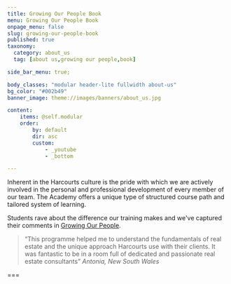 ```yaml
---
title: Growing Our People Book
menu: Growing Our People Book
onpage_menu: false
slug: growing-our-people-book
published: true
taxonomy:
  category: about_us
  tag: [about us,growing our people,book]

side_bar_menu: true;

body_classes: "modular header-lite fullwidth about-us"
bg_color: "#002b49"
banner_image: theme://images/banners/about_us.jpg

content:
    items: @self.modular
    order:
        by: default
        dir: asc
        custom:
            - _youtube
            - _bottom

---
```


Inherent in the Harcourts culture is the pride with which we are actively involved in the personal and professional development of every member of our team. The Academy offers a unique type of structured course path and tailored system of learning.

Students rave about the difference our training makes and we've captured their comments in [Growing Our People](Harcourts_Academy_Growing_Our_People.pdf). 

> “This programme helped me to understand the fundamentals of real estate and the unique approach Harcourts use with their clients. It was fantastic to be in a room full of dedicated and passionate real estate consultants”
> <cite>Antonia, New South Wales</cite>

===
